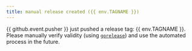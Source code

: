 ```yaml
---
title: manual release created ({{ env.TAGNAME }})
---
```


{{ github.event.pusher }} just pushed a release tag: {{ env.TAGNAME }}.
Please manually verify validity (using [`gorelease`](https://pkg.go.dev/golang.org/x/exp/cmd/gorelease)) and use the automated process in the future.
